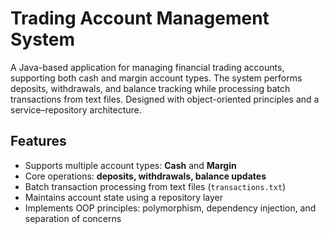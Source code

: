 # Trading Account Management System
A Java-based application for managing financial trading accounts, supporting both cash and margin account types.
The system performs deposits, withdrawals, and balance tracking while processing batch transactions from text files. 
Designed with object-oriented principles and a service–repository architecture.

## Features
- Supports multiple account types: **Cash** and **Margin**  
- Core operations: **deposits, withdrawals, balance updates**  
- Batch transaction processing from text files (`transactions.txt`)  
- Maintains account state using a  repository layer 
- Implements OOP principles: polymorphism, dependency injection, and separation of concerns  

